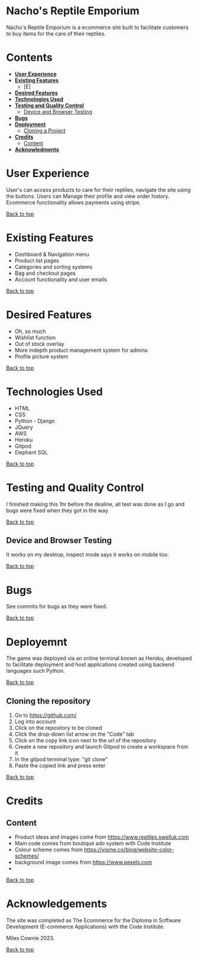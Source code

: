 # Nacho's Reptile Emporium

Nacho's Reptile Emporium is a ecommerce site built to facilitate customers to buy items for the care of their reptiles.

# Contents

* [**User Experience**](#user-experience)
* [**Existing Features**](#existing-features)
  * [E]
* [**Desired Features**](#desired-features)
* [**Technologies Used**](#technologies-used)
* [**Testing and Quality Control**](#testing-and-quality-control)
  * [Device and Browser Testing](#device-and-browser-testing)
* [**Bugs**](#bugs)
* [**Deployment**](#deployemnt)
  * [Cloning a Project](#cloning-a-project)
* [**Credits**](#credits)
  * [Content](#content)
* [**Acknowledments**](#acknowledgements)

# User Experience
User's can access products to care for their reptiles, navigate the site using the buttons. Users can Manage their profile and view order history.
Ecommerce functionality allows payments using stripe.

[Back to top](<#contents>)

# Existing Features
* Dashboard & Navigation menu
* Product list pages
* Categories and sorting systems
* Bag and checkout pages
* Account functionality and user emails

[Back to top](<#contents>)

# Desired Features
* Oh, so much
* Wishlist function
* Out of stock overlay
* More indepth product management system for admins
* Profile picture system

[Back to top](<#contents>)

# Technologies Used
* HTML
* CSS
* Python - Django
* JQuery
* AWS
* Heroku
* Gitpod
* Elephant SQL

[Back to top](<#contents>)

# Testing and Quality Control
I finished making this 1hr before the dealine, all test was done as I go and bugs were fixed when they got in the way.



[Back to top](<#contents>)

## Device and Browser Testing

It works on my desktop, inspect mode says it works on mobile too.

[Back to top](<#contents>)

# Bugs

See commits for bugs as they were fixed.

[Back to top](<#contents>)

# Deployemnt

The game was deployed via an online terminal known as Heroku, developed to facilitate deployment and host applications created using backend languages such Python.

[Back to top](<#contents>)

## Cloning the repository

1. Go to https://github.com/
2. Log into account
3. Click on the repository to be cloned
4. Click the drop-down list arrow on the "Code" tab
5. Click on the copy link icon next to the url of the repository
6. Create a new repository and launch Gitpod to create a workspace from it
7. In the gitpod terminal type: "git clone"
8. Paste the copied link and press enter

[Back to top](<#contents>)

# Credits

## Content
* Product ideas and images come from https://www.reptiles.swelluk.com
* Main code comes from boutique ado system with Code Institute
* Colour scheme comes from https://visme.co/blog/website-color-schemes/
* background image comes from https://www.pexels.com
* 

[Back to top](<#contents>)

# Acknowledgements
The site was completed as The Ecommerce for the Diploma in Software Development (E-commerce Applications) with the Code Institute.

Miles Cownie 2023.

[Back to top](<#contents>)